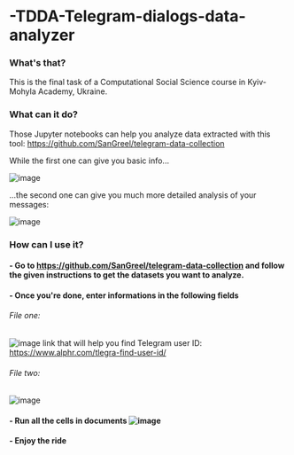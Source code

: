 # -TDDA-Telegram-dialogs-data-analyzer

### What's that?
This is the final task of a Computational Social Science course in Kyiv-Mohyla Academy, Ukraine.

### What can it do?
Those Jupyter notebooks can help you analyze data extracted with this tool: 
https://github.com/SanGreel/telegram-data-collection

While the first one can give you basic info...

![image](https://user-images.githubusercontent.com/114915802/206699625-97db1ffa-c78d-4f00-9bbe-008ee2d08ce2.png)

...the second one can give you much more detailed analysis of your messages:

![image](https://user-images.githubusercontent.com/114915802/206699939-99f901dc-4953-45c5-bec7-b0c73f72ead3.png)

### How can I use it? 
#### - Go to https://github.com/SanGreel/telegram-data-collection and follow the given instructions to get the datasets you want to analyze. 
#### - Once you're done, enter informations in the following fields
###### File one:
![image](https://user-images.githubusercontent.com/114915802/206705108-038995a6-0bab-47af-a044-aab5b21dcc60.png)
link that will help you find Telegram user ID: https://www.alphr.com/tlegra-find-user-id/
###### File two:
![image](https://user-images.githubusercontent.com/114915802/206705207-a3de0db3-2dd2-4277-a0e5-1920c92fa115.png)
#### - Run all the cells in documents ![image](https://user-images.githubusercontent.com/114915802/206707778-67000052-a050-45ef-8eab-d6a50b53255f.png)
#### - Enjoy the ride
    
